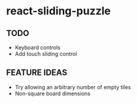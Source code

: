 # react-sliding-puzzle

## TODO
* Keyboard controls
* Add touch sliding control

## FEATURE IDEAS
* Try allowing an arbitrary number of empty tiles
* Non-square board dimensions